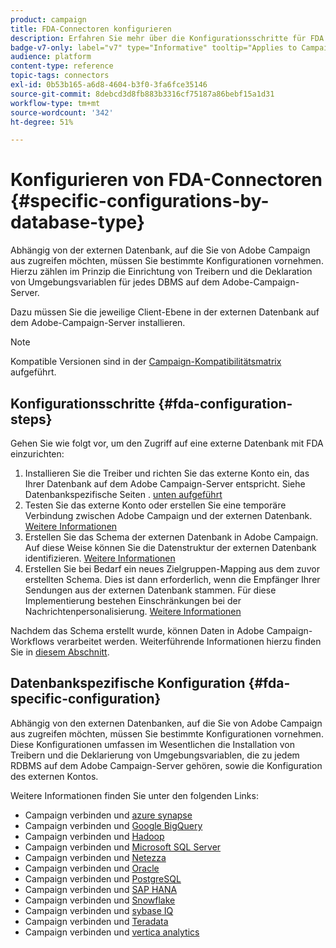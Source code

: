 ```yaml
---
product: campaign
title: FDA-Connectoren konfigurieren
description: Erfahren Sie mehr über die Konfigurationsschritte für FDA
badge-v7-only: label="v7" type="Informative" tooltip="Applies to Campaign Classic v7 only"
audience: platform
content-type: reference
topic-tags: connectors
exl-id: 0b53b165-a6d8-4604-b3f0-3fa6fce35146
source-git-commit: 8debcd3d8fb883b3316cf75187a86bebf15a1d31
workflow-type: tm+mt
source-wordcount: '342'
ht-degree: 51%

---
```


# Konfigurieren von FDA-Connectoren {#specific-configurations-by-database-type}



Abhängig von der externen Datenbank, auf die Sie von Adobe Campaign aus zugreifen möchten, müssen Sie bestimmte Konfigurationen vornehmen. Hierzu zählen im Prinzip die Einrichtung von Treibern und die Deklaration von Umgebungsvariablen für jedes DBMS auf dem Adobe-Campaign-Server.

Dazu müssen Sie die jeweilige Client-Ebene in der externen Datenbank auf dem Adobe-Campaign-Server installieren.

>[!NOTE]
>
>Kompatible Versionen sind in der [Campaign-Kompatibilitätsmatrix](../../rn/using/compatibility-matrix.md#FederatedDataAccessFDA) aufgeführt.
>

## Konfigurationsschritte {#fda-configuration-steps}

Gehen Sie wie folgt vor, um den Zugriff auf eine externe Datenbank mit FDA einzurichten:

1. Installieren Sie die Treiber und richten Sie das externe Konto ein, das Ihrer Datenbank auf dem Adobe Campaign-Server entspricht. Siehe Datenbankspezifische Seiten . [unten aufgeführt](#fda-specific-configuration)
1. Testen Sie das externe Konto oder erstellen Sie eine temporäre Verbindung zwischen Adobe Campaign und der externen Datenbank. [Weitere Informationen](../../installation/using/connecting-to-database.md)
1. Erstellen Sie das Schema der externen Datenbank in Adobe Campaign. Auf diese Weise können Sie die Datenstruktur der externen Datenbank identifizieren. [Weitere Informationen](../../installation/using/creating-data-schema.md)
1. Erstellen Sie bei Bedarf ein neues Zielgruppen-Mapping aus dem zuvor erstellten Schema. Dies ist dann erforderlich, wenn die Empfänger Ihrer Sendungen aus der externen Datenbank stammen. Für diese Implementierung bestehen Einschränkungen bei der Nachrichtenpersonalisierung. [Weitere Informationen](../../installation/using/defining-data-mapping.md)

Nachdem das Schema erstellt wurde, können Daten in Adobe Campaign-Workflows verarbeitet werden. Weiterführende Informationen hierzu finden Sie in [diesem Abschnitt](../../workflow/using/accessing-an-external-database--fda-.md).

## Datenbankspezifische Konfiguration {#fda-specific-configuration}

Abhängig von den externen Datenbanken, auf die Sie von Adobe Campaign aus zugreifen möchten, müssen Sie bestimmte Konfigurationen vornehmen. Diese Konfigurationen umfassen im Wesentlichen die Installation von Treibern und die Deklarierung von Umgebungsvariablen, die zu jedem RDBMS auf dem Adobe Campaign-Server gehören, sowie die Konfiguration des externen Kontos.

Weitere Informationen finden Sie unter den folgenden Links:

* Campaign verbinden und [azure synapse](../../installation/using/configure-fda-synapse.md)
* Campaign verbinden und [Google BigQuery](../../installation/using/configure-fda-google-big-query.md)
* Campaign verbinden und [Hadoop](../../installation/using/configure-fda-hadoop.md)
* Campaign verbinden und [Microsoft SQL Server](../../installation/using/configure-fda-sql.md)
* Campaign verbinden und [Netezza](../../installation/using/configure-fda-netezza.md)
* Campaign verbinden und [Oracle](../../installation/using/configure-fda-oracle.md)
* Campaign verbinden und [PostgreSQL](../../installation/using/configure-fda-postgresql.md)
* Campaign verbinden und [SAP HANA](../../installation/using/configure-fda-sap-hana.md)
* Campaign verbinden und [Snowflake](../../installation/using/configure-fda-snowflake.md)
* Campaign verbinden und [sybase IQ](../../installation/using/configure-fda-sybase.md)
* Campaign verbinden und [Teradata](../../installation/using/configure-fda-teradata.md)
* Campaign verbinden und [vertica analytics](../../installation/using/configure-fda-vertica.md)
